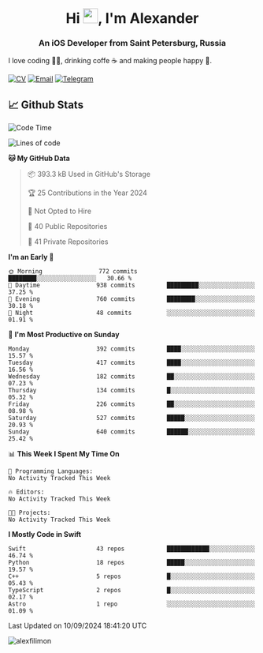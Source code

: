 <h1 align="center">Hi <img src="https://raw.githubusercontent.com/MartinHeinz/MartinHeinz/master/wave.gif" width="30px">, I'm Alexander</h1>
<h3 align="center">An iOS Developer from Saint Petersburg, Russia</h3>

I love coding 👨‍💻, drinking coffe ☕️ and making people happy 🎊.

[![CV](https://img.shields.io/badge/CV-Александр%20Филимонов-14b420)](./resources/CV_Aleksandr_Filimonov_iOS_November_2023.pdf)
[![Email](https://img.shields.io/badge/Email-as.filimonov@mail.ru-f39f37)](mailto:as.filimonov@mail.ru)
[![Telegram](https://img.shields.io/badge/Telegram-alexfilimon-1686b1)](https://t.me/alexfilimon)

## 📈 Github Stats

<!--START_SECTION:waka-->
![Code Time](http://img.shields.io/badge/Code%20Time-0%20secs-blue)

![Lines of code](https://img.shields.io/badge/From%20Hello%20World%20I%27ve%20Written-1.5%20million%20lines%20of%20code-blue)

**🐱 My GitHub Data** 

> 📦 393.3 kB Used in GitHub's Storage 
 > 
> 🏆 25 Contributions in the Year 2024
 > 
> 🚫 Not Opted to Hire
 > 
> 📜 40 Public Repositories 
 > 
> 🔑 41 Private Repositories 
 > 
**I'm an Early 🐤** 

```text
🌞 Morning                772 commits         ████████░░░░░░░░░░░░░░░░░   30.66 % 
🌆 Daytime                938 commits         █████████░░░░░░░░░░░░░░░░   37.25 % 
🌃 Evening                760 commits         ████████░░░░░░░░░░░░░░░░░   30.18 % 
🌙 Night                  48 commits          ░░░░░░░░░░░░░░░░░░░░░░░░░   01.91 % 
```
📅 **I'm Most Productive on Sunday** 

```text
Monday                   392 commits         ████░░░░░░░░░░░░░░░░░░░░░   15.57 % 
Tuesday                  417 commits         ████░░░░░░░░░░░░░░░░░░░░░   16.56 % 
Wednesday                182 commits         ██░░░░░░░░░░░░░░░░░░░░░░░   07.23 % 
Thursday                 134 commits         █░░░░░░░░░░░░░░░░░░░░░░░░   05.32 % 
Friday                   226 commits         ██░░░░░░░░░░░░░░░░░░░░░░░   08.98 % 
Saturday                 527 commits         █████░░░░░░░░░░░░░░░░░░░░   20.93 % 
Sunday                   640 commits         ██████░░░░░░░░░░░░░░░░░░░   25.42 % 
```


📊 **This Week I Spent My Time On** 

```text
💬 Programming Languages: 
No Activity Tracked This Week

🔥 Editors: 
No Activity Tracked This Week

🐱‍💻 Projects: 
No Activity Tracked This Week
```

**I Mostly Code in Swift** 

```text
Swift                    43 repos            ████████████░░░░░░░░░░░░░   46.74 % 
Python                   18 repos            █████░░░░░░░░░░░░░░░░░░░░   19.57 % 
C++                      5 repos             █░░░░░░░░░░░░░░░░░░░░░░░░   05.43 % 
TypeScript               2 repos             █░░░░░░░░░░░░░░░░░░░░░░░░   02.17 % 
Astro                    1 repo              ░░░░░░░░░░░░░░░░░░░░░░░░░   01.09 % 
```




 Last Updated on 10/09/2024 18:41:20 UTC
<!--END_SECTION:waka-->

<img align="center" src="https://github-readme-stats.vercel.app/api?username=alexfilimon&show_icons=true" alt="alexfilimon" />

